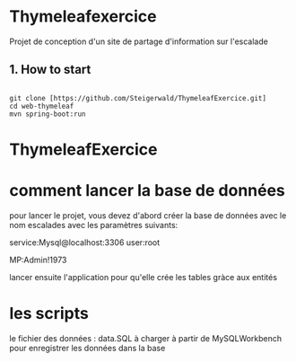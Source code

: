 # Thymeleafexercice

Projet de conception d'un site de partage d'information sur l'escalade

## 1. How to start
```

git clone [https://github.com/Steigerwald/ThymeleafExercice.git]
cd web-thymeleaf
mvn spring-boot:run

```
# ThymeleafExercice

# comment lancer la base de données

pour lancer le projet, vous devez d'abord créer la base de données avec le nom escalades
avec les paramètres suivants:

service:Mysql@localhost:3306
user:root

MP:Admin!1973

lancer ensuite l'application pour qu'elle crée les tables gràce aux entités


# les scripts
le fichier des données :
data.SQL à charger à partir de MySQLWorkbench pour enregistrer les données dans la base

